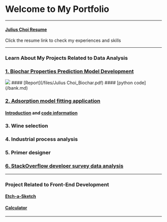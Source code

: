 # Welcome to My Portfolio

---

#### [Julius Choi Resume](/files/resume.pdf)
Click the resume link to check my experiences and skills

---
### Learn About My Projects Related to Data Analysis

### [1. Biochar Properties Prediction Model Development](/bank.md)
<img src="images/charcoal.png?raw=true"/>
#### [Report](/files/Julius Choi_Biochar.pdf)
#### [python code](/bank.md)

### [2. Adsorption model fitting application](https://drspchoi.pythonanywhere.com/)
#### [Introduction](/files/adsorption.md) and [code information](https://github.com/drspchoi/adsorption)

### 3. Wine selection

### 4. Industrial process analysis

### 5. Primer designer 

### [6. StackOverflow develoer survey data analysis](/files/Stack-Overflow-developer-survey-JC.pdf)
---
<!--
#### [Linked File Project](/files/Day 12 - 21 days to data.pdf)
<img src="images/Julius Choi.png?raw=true"/>
I am going to add my biochar project and some projects from IBM data analyst program.  

---
#### [External Link Project](https://www.linkedin.com/in/drspchoi)
[<img src="images/21 Days To Data Challenge What I've Learned Cover.png?raw=true"/>](https://www.linkedin.com/in/JuliusChoi)
I still have no idea what I would include here


---
#### [Education Project](https://www.linkedin.com/pulse/massachusetts-education-analysis-samantha-paul/)
[<img src="images/21 Days To Data Challenge What I've Learned Cover.png?raw=true"/>](https://www.linkedin.com/pulse/what-i-learned-21-days-data-avery-smith)
In this case study from Data Analytics Accelerator, I was prompted to analyze the State of Massachusetts education data. The main focuses were:
What schools are struggling the most?
How does class size affect college admission?
What are the top math schools in the state? 

---
-->
### Project Related to Front-End Development

#### [Etch-a-Sketch](https://drspchoi.github.io/etch-a-sketch/)
#### [Calculator](https://drspchoi.github.io/calculator/)

---




